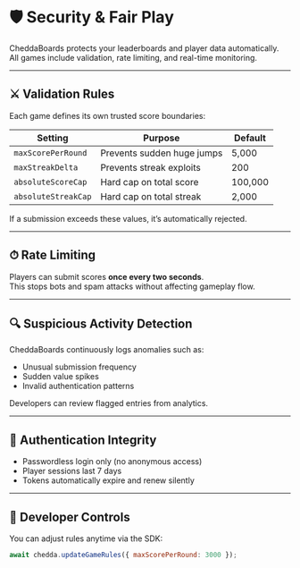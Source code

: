 # 🛡️ Security & Fair Play

CheddaBoards protects your leaderboards and player data automatically.  
All games include validation, rate limiting, and real-time monitoring.

---

## ⚔️ Validation Rules

Each game defines its own trusted score boundaries:

| Setting | Purpose | Default |
|----------|----------|----------|
| `maxScorePerRound` | Prevents sudden huge jumps | 5,000 |
| `maxStreakDelta` | Prevents streak exploits | 200 |
| `absoluteScoreCap` | Hard cap on total score | 100,000 |
| `absoluteStreakCap` | Hard cap on total streak | 2,000 |

If a submission exceeds these values, it’s automatically rejected.

---

## ⏱ Rate Limiting

Players can submit scores **once every two seconds**.  
This stops bots and spam attacks without affecting gameplay flow.

---

## 🔍 Suspicious Activity Detection

CheddaBoards continuously logs anomalies such as:
- Unusual submission frequency  
- Sudden value spikes  
- Invalid authentication patterns  

Developers can review flagged entries from analytics.

---

## 🔐 Authentication Integrity

- Passwordless login only (no anonymous access)  
- Player sessions last 7 days  
- Tokens automatically expire and renew silently  

---

## 🧩 Developer Controls

You can adjust rules anytime via the SDK:

```js
await chedda.updateGameRules({ maxScorePerRound: 3000 });
